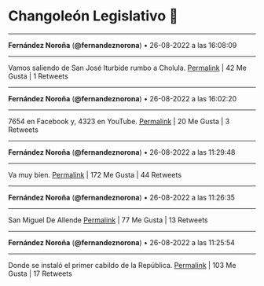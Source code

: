# Changoleón Legislativo 🙈
*****
**Fernández Noroña** (**@fernandeznorona**) • 26-08-2022 a las 16:08:09
*****
Vamos saliendo de San José Iturbide rumbo a Cholula.
[Permalink](https://twitter.com/fernandeznorona/status/1563317407501783041) | 42 Me Gusta | 1 Retweets
*****
**Fernández Noroña** (**@fernandeznorona**) • 26-08-2022 a las 16:02:20
*****
7654 en Facebook y, 4323 en YouTube.
[Permalink](https://twitter.com/fernandeznorona/status/1563315941659721728) | 20 Me Gusta | 3 Retweets
*****
**Fernández Noroña** (**@fernandeznorona**) • 26-08-2022 a las 11:29:48
*****
Va muy bien.
[Permalink](https://twitter.com/fernandeznorona/status/1563247356518117376) | 172 Me Gusta | 44 Retweets
*****
**Fernández Noroña** (**@fernandeznorona**) • 26-08-2022 a las 11:26:35
*****
San Miguel De Allende
[Permalink](https://twitter.com/fernandeznorona/status/1563246548728680448) | 77 Me Gusta | 13 Retweets
*****
**Fernández Noroña** (**@fernandeznorona**) • 26-08-2022 a las 11:25:54
*****
Donde se instaló el primer cabildo de la República.
[Permalink](https://twitter.com/fernandeznorona/status/1563246376019931138) | 103 Me Gusta | 17 Retweets